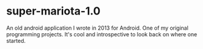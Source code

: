 # super-mariota-1.0
An old android application I wrote in 2013 for Android.  One of my original programming projects.  It's cool and introspective to look back on where one started.
